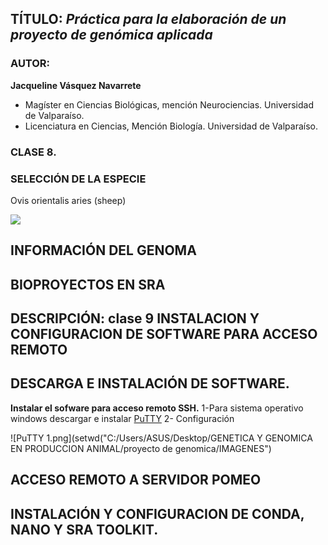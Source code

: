 ## TÍTULO: *Práctica para la elaboración de un proyecto de genómica aplicada*

### AUTOR:  
**Jacqueline Vásquez Navarrete**
- Magíster en Ciencias Biológicas, mención Neurociencias. Universidad de Valparaíso.  
- Licenciatura en Ciencias, Mención Biología. Universidad de Valparaíso.  

### **CLASE 8.**

### SELECCIÓN DE LA ESPECIE
Ovis orientalis aries (sheep)

![](https://commons.wikimedia.org/wiki/File:Flock_of_sheep.jpg)

## INFORMACIÓN DEL GENOMA 



## BIOPROYECTOS EN SRA

## DESCRIPCIÓN: clase 9 INSTALACION Y CONFIGURACION DE SOFTWARE PARA ACCESO REMOTO

## DESCARGA E INSTALACIÓN DE SOFTWARE.

 **Instalar el sofware para acceso remoto SSH.** 
1-Para sistema operativo windows descargar e instalar [PuTTY](https://www.putty.org/)
2- Configuración 

![PuTTY 1.png](setwd("C:/Users/ASUS/Desktop/GENETICA Y GENOMICA EN PRODUCCION ANIMAL/proyecto de genomica/IMAGENES")


## ACCESO REMOTO A SERVIDOR POMEO

## INSTALACIÓN Y CONFIGURACION DE CONDA, NANO Y SRA TOOLKIT.

